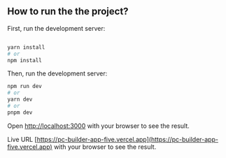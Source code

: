 
## How to run the the project?


First, run the development server:

```bash

yarn install
# or
npm install

```


Then, run the development server:

```bash
npm run dev
# or
yarn dev
# or
pnpm dev
```

Open [http://localhost:3000](http://localhost:3000) with your browser to see the result.

Live URL [https://pc-builder-app-five.vercel.app](https://pc-builder-app-five.vercel.app) with your browser to see the result.
